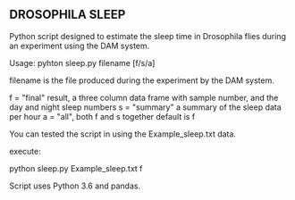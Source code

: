 ## DROSOPHILA SLEEP 
 Python script designed to estimate the sleep time in Drosophila flies during
an experiment using the DAM system. 

Usage:
pyhton sleep.py filename [f/s/a]

 filename is the file produced during the experiment by the DAM system. 
 
 f = "final" result, a three column data frame with sample number, and the day and night sleep numbers
 s = "summary" a summary of the sleep data per hour 
 a = "all", both f and s together
 default is f

You can tested the script in using the Example_sleep.txt data.

execute:

python sleep.py Example_sleep.txt f

Script uses Python 3.6 and pandas. 

